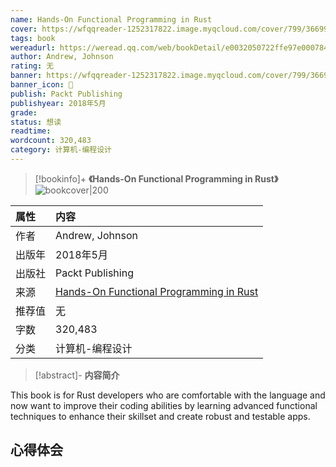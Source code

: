 ```yaml
---
name: Hands-On Functional Programming in Rust
cover: https://wfqqreader-1252317822.image.myqcloud.com/cover/799/36699799/t6_36699799.jpg
tags: book
wereadurl: https://weread.qq.com/web/bookDetail/e0032050722ffe97e000784
author: Andrew, Johnson
rating: 无
banner: https://wfqqreader-1252317822.image.myqcloud.com/cover/799/36699799/t6_36699799.jpg
banner_icon: 📖
publish: Packt Publishing
publishyear: 2018年5月
grade:
status: 想读
readtime:
wordcount: 320,483
category: 计算机-编程设计 
---
```


> [!bookinfo]+ **《Hands-On Functional Programming in Rust》**
> ![bookcover|200](https://wfqqreader-1252317822.image.myqcloud.com/cover/799/36699799/t6_36699799.jpg)
>
| 属性   | 内容                                       |
|:------ |:------------------------------------------ |
| 作者   | Andrew, Johnson                           |
| 出版年 | 2018年5月                      |
| 出版社 | Packt Publishing                          |
| 来源   | [Hands-On Functional Programming in Rust](https://weread.qq.com/web/bookDetail/e0032050722ffe97e000784) |
| 推荐值   | 无                           |
| 字数   | 320,483                        |
| 分类   | 计算机-编程设计                        |

> [!abstract]- **内容简介**
>
This book is for Rust developers who are comfortable with the language and now want to improve their coding abilities by learning advanced functional techniques to enhance their skillset and create robust and testable apps.

## 心得体会

